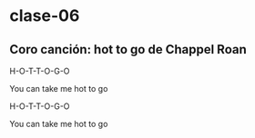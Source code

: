 # clase-06


## Coro canción: hot to go de Chappel Roan

H-O-T-T-O-G-O

You can take me hot to go

H-O-T-T-O-G-O

You can take me hot to go

